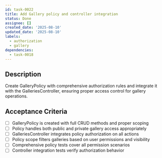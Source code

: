 ```yaml
---
id: task-0022
title: Add Gallery policy and controller integration
status: Done
assignee: []
created_date: '2025-08-10'
updated_date: '2025-08-10'
labels:
  - authorization
  - gallery
dependencies:
  - task-0018
---
```


## Description

Create GalleryPolicy with comprehensive authorization rules and integrate it with the GalleriesController, ensuring proper access control for gallery operations.

## Acceptance Criteria

- [ ] GalleryPolicy is created with full CRUD methods and proper scoping
- [ ] Policy handles both public and private gallery access appropriately
- [ ] GalleriesController integrates policy authorization on all actions
- [ ] Policy scope filters galleries based on user permissions and visibility
- [ ] Comprehensive policy tests cover all permission scenarios
- [ ] Controller integration tests verify authorization behavior
